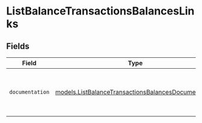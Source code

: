 # ListBalanceTransactionsBalancesLinks


## Fields

| Field                                                                                                            | Type                                                                                                             | Required                                                                                                         | Description                                                                                                      |
| ---------------------------------------------------------------------------------------------------------------- | ---------------------------------------------------------------------------------------------------------------- | ---------------------------------------------------------------------------------------------------------------- | ---------------------------------------------------------------------------------------------------------------- |
| `documentation`                                                                                                  | [models.ListBalanceTransactionsBalancesDocumentation](../models/listbalancetransactionsbalancesdocumentation.md) | :heavy_check_mark:                                                                                               | The URL to the generic Mollie API error handling guide.                                                          |